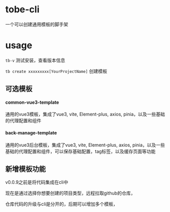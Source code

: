 # tobe-cli 
一个可以创建通用模板的脚手架

# usage
`tb-v` 测试安装，查看版本信息

`tb create xxxxxxxxx[YourProjectName]` 创建模板



## 可选模板
#### common-vue3-template


  通用的vue3模板，集成了vue3, vite, Element-plus, axios, pinia，以及一些基础的代理配置和组件

#### back-manage-template

  通用的vue3后台模板，集成了vue3, vite, Element-plus, axios, pinia，以及一些基础的代理配置和组件，可以保存基础配置，tag标签，以及缓存页面等功能

## 新增模板功能
v0.0.9之前是将代码集成在cli中

现在是通过选择你想要创建的项目类型，远程拉取github的仓库，

仓库代码的升级与cli是分开的，后期可以增加多个模板，
